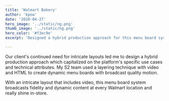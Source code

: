 ```yaml
---
title: 'Walmart Bakery'
author: 'kpow'
date: '2020-04-27'
hero_image: '../static/ng.png'
thumb_image: '../static/ng.png'
hero_color: '#f3ec9e'
excerpt: 'Designed a hybrid production approach for this menu board system with broadcast fidelity and dynamic content at every Walmart location.'

---
```


Our client's continued need for intricate layouts led me to design a hybrid production approach which capitalized on the platform's specific use cases and technical attributes. My S2 team used a layering technique with video and HTML to create dynamic menu boards with broadcast quality motion.

With an intricate layout that includes video, this menu board system broadcasts fidelity and dynamic content at every Walmart location and really shine in-store.